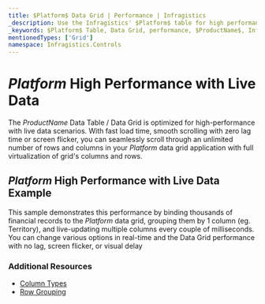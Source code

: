 ```yaml
---
title: $Platform$ Data Grid | Performance | Infragistics
_description: Use the Infragistics' $Platform$ table for high performance data scenarios. Scroll through an unlimited number of rows and columns with full virtualization. View $ProductName$ table tutorials!
_keywords: $Platform$ Table, Data Grid, performance, $ProductName$, Infragistics, data binding
mentionedTypes: ['Grid']
namespace: Infragistics.Controls
---
```


# $Platform$ High Performance with Live Data

The $ProductName$ Data Table / Data Grid is optimized for high-performance with live data scenarios.  With fast load time, smooth scrolling with zero lag time or screen flicker, you can seamlessly scroll through an unlimited number of rows and columns in your $Platform$ data grid application with full virtualization of grid's columns and rows.

## $Platform$ High Performance with Live Data Example

This sample demonstrates this performance by binding thousands of financial records to the $Platform$ data grid, grouping them by 1 column (eg. Territory), and live-updating multiple columns every couple of milliseconds. You can change various options in real-time and the Data Grid performance with no lag, screen flicker, or visual delay


<code-view style="height: 600px"
           data-demos-base-url="{environment:dvDemosBaseUrl}"
           iframe-src="{environment:dvDemosBaseUrl}/grids/data-grid-performance"
           alt="$Platform$ High Performance with Live Data Example"
           github-src="grids/data-grid/performance">
</code-view>

<div class="divider--half"></div>


### Additional Resources

<!-- Angular, React, WebComponents -->
<!-- TODO fix build flagging list items -->
<!-- - [Binding Virtual Data](data-grid-remote-data.md) -->
<!-- end: Angular, React, WebComponents -->
- [Column Types ](data-grid-column-types.md)
- [Row Grouping](data-grid-row-grouping.md)
